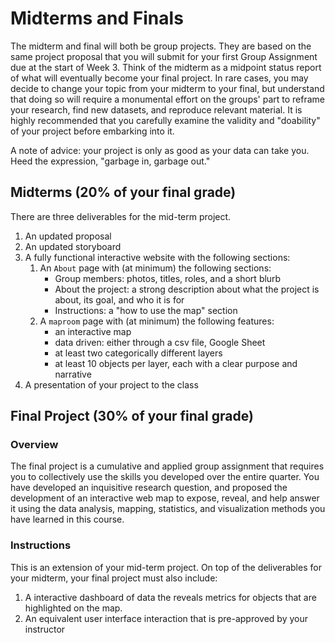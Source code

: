 # Midterms and Finals

The midterm and final will both be group projects. They are based on the same project proposal that you will submit for your first Group Assignment due at the start of Week 3. Think of the midterm as a midpoint status report of what will eventually become your final project. In rare cases, you may decide to change your topic from your midterm to your final, but understand that doing so will require a monumental effort on the groups' part to reframe your research, find new datasets, and reproduce relevant material. It is highly recommended that you carefully examine the validity and "doability" of your project before embarking into it. 

A note of advice: your project is only as good as your data can take you. Heed the expression, "garbage in, garbage out."

## Midterms (20% of your final grade)
There are three deliverables for the mid-term project.
1. An updated proposal
1. An updated storyboard
1. A fully functional interactive website with the following sections:
      1. An `About` page with (at minimum) the following sections:
            - Group members: photos, titles, roles, and a short blurb
            - About the project: a strong description about what the project is about, its goal, and who it is for
            - Instructions: a "how to use the map" section
      1. A `maproom` page with (at minimum) the following features:
            - an interactive map
            - data driven: either through a csv file, Google Sheet
            - at least two categorically different layers
            - at least 10 objects per layer, each with a clear purpose and narrative
1. A presentation of your project to the class
   

## Final Project (30% of your final grade)
### Overview
The final project is a cumulative and applied group assignment that requires you to collectively use the skills you developed over the entire quarter. You have developed an inquisitive research question, and proposed the development of an interactive web map to expose, reveal, and help answer it using the data analysis, mapping,  statistics, and visualization methods you have learned in this course.

### Instructions

This is an extension of your mid-term project. On top of the deliverables for your midterm, your final project must also include:

1. A interactive dashboard of data the reveals metrics for objects that are highlighted on the map.
1. An equivalent user interface interaction that is pre-approved by your instructor

